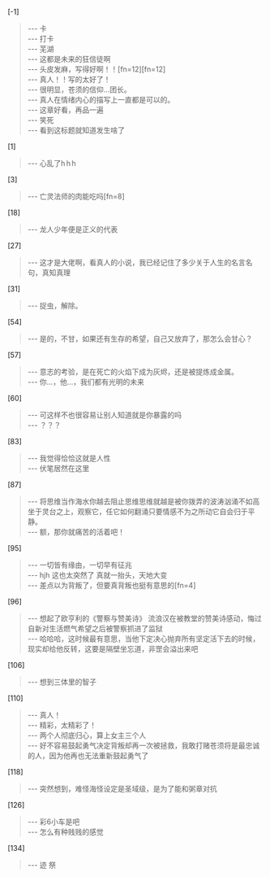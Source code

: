 
[-1] 
>--- 卡<br>
>--- 打卡<br>
>--- 芜湖<br>
>--- 这都是未来的狂信徒啊<br>
>--- 头皮发麻，写得好啊！！[fn=12][fn=12]<br>
>--- 真人！！写的太好了！<br>
>--- 很明显，苍须的信仰…团长。<br>
>--- 真人在情绪内心的描写上一直都是可以的。<br>
>--- 这章好看，再品一遍<br>
>--- 笑死<br>
>--- 看到这标题就知道发生啥了<br>

[1] 
>--- 心乱了h h h<br>

[3] 
>--- 亡灵法师的肉能吃吗[fn=8]<br>

[18] 
>--- 龙人少年便是正义的代表<br>

[27] 
>--- 这才是大佬啊，看真人的小说，我已经记住了多少关于人生的名言名句，真知真理<br>

[31] 
>--- 捉虫，解除。<br>

[54] 
>--- 是的，不甘，如果还有生存的希望，自己又放弃了，那怎么会甘心？<br>

[57] 
>--- 意志的考验，是在死亡的火焰下成为灰烬，还是被提炼成金属。<br>
>--- 你...，他...，我们都有光明的未来<br>

[60] 
>--- 可这样不也很容易让别人知道就是你暴露的吗<br>
>--- ？？？<br>

[83] 
>--- 我觉得恰恰这就是人性<br>
>--- 伏笔居然在这里<br>

[87] 
>--- 将思维当作海水你越去阻止思维思维就越是被你拨弄的波涛汹涌不如高坐于灵台之上，观察它，任它如何翻涌只要情感不为之所动它自会归于平静。<br>
>--- 额，那你就痛苦的活着吧！<br>

[95] 
>--- 一切皆有缘由，一切早有征兆<br>
>--- hjh
这也太突然了
真就一抬头，天地大变<br>
>--- 差点以为背叛了，但要真背叛也挺有意思的[fn=4]<br>

[96] 
>--- 想起了欧亨利的《警察与赞美诗》
流浪汉在被教堂的赞美诗感动，悔过自新对生活燃气希望之后被警察抓进了监狱<br>
>--- 哈哈哈，这时候最有意思，当他下定决心抛弃所有坚定活下去的时候，现实却给他反转，这要是隔壁坐忘道，非罡会溢出来吧<br>

[106] 
>--- 想到三体里的智子<br>

[110] 
>--- 真人！<br>
>--- 精彩，太精彩了！<br>
>--- 两个人彻底归心，算上女主三个人<br>
>--- 好不容易鼓起勇气决定背叛却再一次被拯救，我敢打赌苍须将是最忠诚的人，因为他再也无法重新鼓起勇气了<br>

[118] 
>--- 突然想到，难怪海怪设定是圣域级，是为了能和粥章对抗<br>

[126] 
>--- 彩6小车是吧<br>
>--- 怎么有种贱贱的感觉<br>

[134] 
>--- 迹 祭<br>
